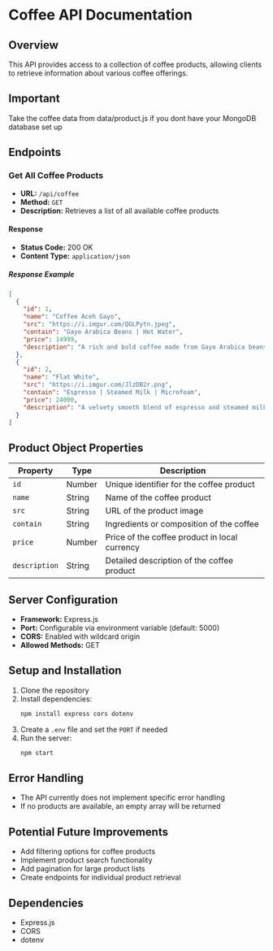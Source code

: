 # Coffee API Documentation

## Overview
This API provides access to a collection of coffee products, allowing clients to retrieve information about various coffee offerings.

## Important
Take the coffee data from data/product.js if you dont have your MongoDB database set up

## Endpoints

### Get All Coffee Products
- **URL:** `/api/coffee`
- **Method:** `GET`
- **Description:** Retrieves a list of all available coffee products

#### Response
- **Status Code:** 200 OK
- **Content Type:** `application/json`

##### Response Example
```json
[
  {
    "id": 1,
    "name": "Coffee Aceh Gayo",
    "src": "https://i.imgur.com/QGLPytn.jpeg",
    "contain": "Gayo Arabica Beans | Hot Water",
    "price": 14999,
    "description": "A rich and bold coffee made from Gayo Arabica beans, known for its smooth taste, low acidity, and deep, earthy aroma. The slow roasting process enhances its unique flavor, making it a top choice for coffee connoisseurs seeking a full-bodied experience."
  },
  {
    "id": 2,
    "name": "Flat White",
    "src": "https://i.imgur.com/JlzDB2r.png",
    "contain": "Espresso | Steamed Milk | Microfoam",
    "price": 24000,
    "description": "A velvety smooth blend of espresso and steamed milk, topped with microfoam for a rich texture. This Australian favorite delivers a balanced coffee-to-milk ratio, offering a silky, creamy mouthfeel with a strong espresso taste in every sip."
  }
]
```

## Product Object Properties
| Property | Type | Description |
|----------|------|-------------|
| `id` | Number | Unique identifier for the coffee product |
| `name` | String | Name of the coffee product |
| `src` | String | URL of the product image |
| `contain` | String | Ingredients or composition of the coffee |
| `price` | Number | Price of the coffee product in local currency |
| `description` | String | Detailed description of the coffee product |

## Server Configuration
- **Framework:** Express.js
- **Port:** Configurable via environment variable (default: 5000)
- **CORS:** Enabled with wildcard origin
- **Allowed Methods:** GET

## Setup and Installation
1. Clone the repository
2. Install dependencies:
   ```bash
   npm install express cors dotenv
   ```
3. Create a `.env` file and set the `PORT` if needed
4. Run the server:
   ```bash
   npm start
   ```

## Error Handling
- The API currently does not implement specific error handling
- If no products are available, an empty array will be returned

## Potential Future Improvements
- Add filtering options for coffee products
- Implement product search functionality
- Add pagination for large product lists
- Create endpoints for individual product retrieval

## Dependencies
- Express.js
- CORS
- dotenv
